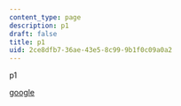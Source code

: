 ```yaml
---
content_type: page
description: p1
draft: false
title: p1
uid: 2ce8dfb7-36ae-43e5-8c99-9b1f0c09a0a2
---
```

p1

[google](https://www.google.com/)